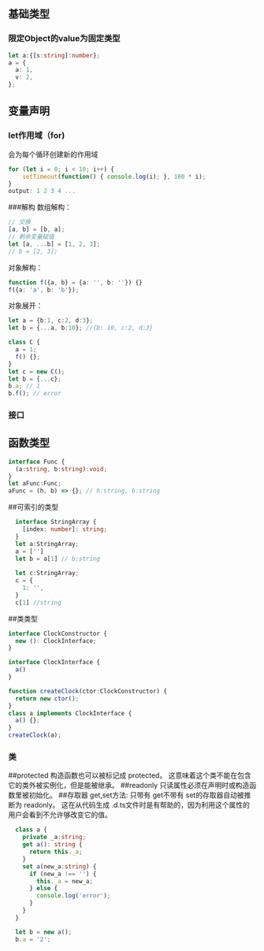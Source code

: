 ## 基础类型
 ### 限定Object的value为固定类型
  ```typescript
  let a:{[s:string]:number};
  a = {
    a: 1,
    v: 2,
  };
  ```

  ## 变量声明
  
  ### let作用域（for)
  会为每个循环创建新的作用域
  ```typescript
  for (let i = 0; i < 10; i++) {
      setTimeout(function() { console.log(i); }, 100 * i);
  }
  output: 1 2 3 4 ...
  ```

  ###解构
  数组解构：
  ```typescript
  // 交换
  [a, b] = [b, a];
  // 剩余变量赋值
  let [a, ...b] = [1, 2, 3];
  // b = [2, 3];
  ```
  对象解构：
  ```typescript
  function f({a, b} = {a: '', b: ''}) {}
  f({a: 'a', b: 'b'});
  ```
  对象展开：
  ```typescript
  let a = {b:1, c:2, d:3};
  let b = {...a, b:10}; //{b: 10, c:2, d:3}

  class C {
    a = 1;
    f() {};
  }
  let c = new C();
  let b = {...c};
  b.a; // 1
  b.f(); // error
  ```

  ### 接口
  ## 函数类型
  ```typescript
  interface Func {
    (a:string, b:string):void;
  }
  let aFunc:Func;
  aFunc = (h, b) => {}; // h:string, b:string
  ```
  ##可索引的类型
  ```typescript
    interface StringArray {
      [index: number]: string;
    }
    let a:StringArray;
    a = ['']
    let b = a[1] // b:string
    
    let c:StringArray;
    c = {
      1: '',
    }
    c[1] //string
  ```
  ##类类型
  ```typescript
  interface ClockConstructor {
    new (): ClockInterface;
  }

  interface ClockInterface {
    a()
  }

  function createClock(ctor:ClockConstructor) {
    return new ctor();
  }
  class a implements ClockInterface {
    a() {};
  }
  createClock(a);
  ```

  ### 类
  ##protected
  构造函数也可以被标记成 protected。 这意味着这个类不能在包含它的类外被实例化，但是能被继承。
  ##readonly
  只读属性必须在声明时或构造函数里被初始化。
  ##存取器
  get,set方法: 只带有 get不带有 set的存取器自动被推断为 readonly。 这在从代码生成 .d.ts文件时是有帮助的，因为利用这个属性的用户会看到不允许够改变它的值。
  ```typescript
    class a {
      private _a:string;
      get a(): string {
        return this._a;
      }
      set a(new_a:string) {
        if (new_a !== '') {
          this._a = new_a;
        } else {
          console.log('error');
        }
      }
    }

    let b = new a();
    b.a = '2';
  ```